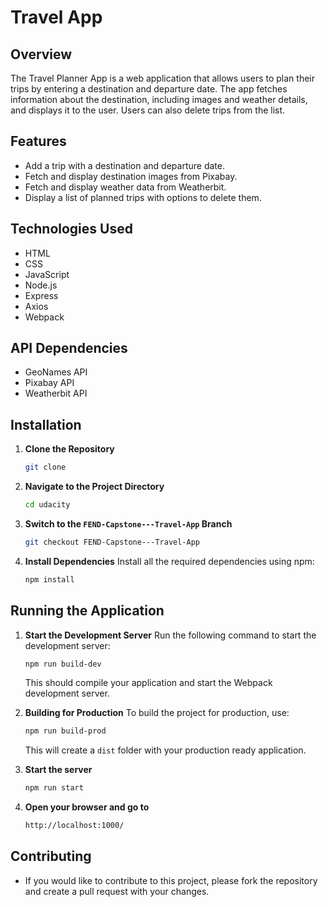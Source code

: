 # Travel App

## Overview
The Travel Planner App is a web application that allows users to plan their trips by entering a destination and departure date. The app fetches information about the destination, including images and weather details, and displays it to the user. Users can also delete trips from the list.

## Features
- Add a trip with a destination and departure date.
- Fetch and display destination images from Pixabay.
- Fetch and display weather data from Weatherbit.
- Display a list of planned trips with options to delete them.

## Technologies Used
- HTML
- CSS
- JavaScript
- Node.js
- Express
- Axios
- Webpack

## API Dependencies
- GeoNames API
- Pixabay API
- Weatherbit API

## Installation
1. **Clone the Repository**
    ```bash
    git clone 
    ```
    
2. **Navigate to the Project Directory**
    ```bash
    cd udacity
    ```

3. **Switch to the `FEND-Capstone---Travel-App` Branch**
    ```bash
    git checkout FEND-Capstone---Travel-App
    ```

4. **Install Dependencies**
    Install all the required dependencies using npm:
    ```bash
    npm install
    ```
## Running the Application

1. **Start the Development Server**
    Run the following command to start the development server:
    ```bash
    npm run build-dev
    ```
    This should compile your application and start the Webpack development server.

2. **Building for Production**
    To build the project for production, use:
    ```bash
    npm run build-prod
    ```
    This will create a `dist` folder with your production ready application.
3. **Start the server**
    ```bash
    npm run start
    ```
4. **Open your browser and go to**
    ```bash
    http://localhost:1000/
    ```
## Contributing
- If you would like to contribute to this project, please fork the repository and create a pull request with your changes.
